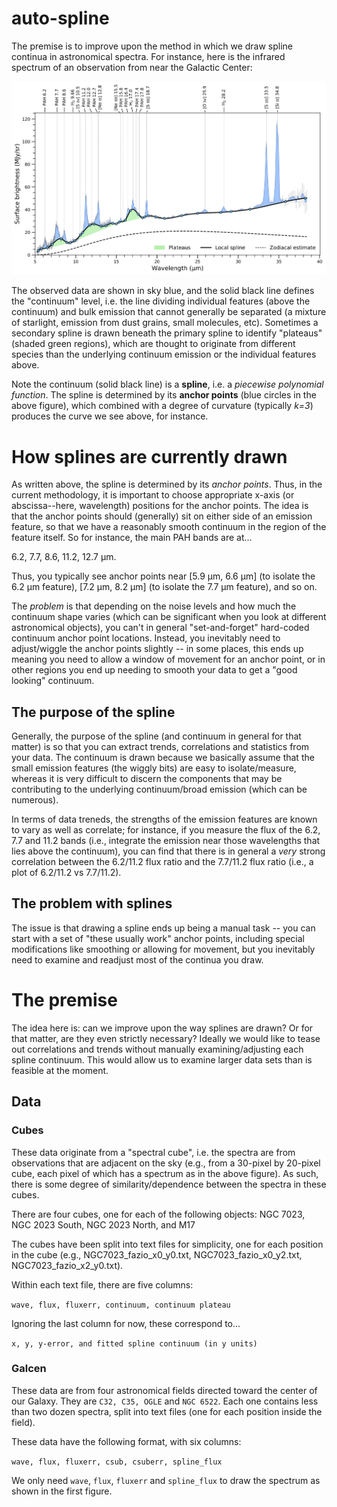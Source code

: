 # auto-spline

The premise is to improve upon the method in which we draw spline continua in astronomical spectra. For instance, here is the infrared spectrum of an observation from near the Galactic Center:

![Example spline continuum](/docs/images/fig3.png)

The observed data are shown in sky blue, and the solid black line defines the "continuum" level, i.e. the line dividing individual features (above the continuum) and bulk emission that cannot generally be separated (a mixture of starlight, emission from dust grains, small molecules, etc). Sometimes a secondary spline is drawn beneath the primary spline to identify "plateaus" (shaded green regions), which are thought to originate from different species than the underlying continuum emission or the individual features above.

Note the continuum (solid black line) is a **spline**, i.e. a *piecewise polynomial function*. The spline is determined by its **anchor points** (blue circles in the above figure), which combined with a degree of curvature (typically *k=3*) produces the curve we see above, for instance.

# How splines are currently drawn

As written above, the spline is determined by its *anchor points*. Thus, in the current methodology, it is important to choose appropriate x-axis (or abscissa--here, wavelength) positions for the anchor points. The idea is that the anchor points should (generally) sit on either side of an emission feature, so that we have a reasonably smooth continuum in the region of the feature itself. So for instance, the main PAH bands are at...

6.2, 7.7, 8.6, 11.2, 12.7 μm.

Thus, you typically see anchor points near [5.9 μm, 6.6 μm] (to isolate the 6.2 μm feature), [7.2 μm, 8.2 μm] (to isolate the 7.7 μm feature), and so on.

The *problem* is that depending on the noise levels and how much the continuum shape varies (which can be significant when you look at different astronomical objects), you can't in general "set-and-forget" hard-coded continuum anchor point locations. Instead, you inevitably need to adjust/wiggle the anchor points slightly -- in some places, this ends up meaning you need to allow a window of movement for an anchor point, or in other regions you end up needing to smooth your data to get a "good looking" continuum.

## The purpose of the spline

Generally, the purpose of the spline (and continuum in general for that matter) is so that you can extract trends, correlations and statistics from your data. The continuum is drawn because we basically assume that the small emission features (the wiggly bits) are easy to isolate/measure, whereas it is very difficult to discern the components that may be contributing to the underlying continuum/broad emission (which can be numerous).

In terms of data treneds, the strengths of the emission features are known to vary as well as correlate; for instance, if you measure the flux of the 6.2, 7.7 and 11.2 bands (i.e., integrate the emission near those wavelengths that lies above the continuum), you can find that there is in general a *very* strong correlation between the 6.2/11.2 flux ratio and the 7.7/11.2 flux ratio (i.e., a plot of 6.2/11.2 vs 7.7/11.2).

## The problem with splines

The issue is that drawing a spline ends up being a manual task -- you can start with a set of "these usually work" anchor points, including special modifications like smoothing or allowing for movement, but you inevitably need to examine and readjust most of the continua you draw.

# The premise

The idea here is: can we improve upon the way splines are drawn? Or for that matter, are they even strictly necessary? Ideally we would like to tease out correlations and trends without manually examining/adjusting each spline continuum. This would allow us to examine larger data sets than is feasible at the moment.

## Data

### Cubes

These data originate from a "spectral cube", i.e. the spectra are from observations that are adjacent on the sky (e.g., from a 30-pixel by 20-pixel cube, each pixel of which has a spectrum as in the above figure). As such, there is some degree of similarity/dependence between the spectra in these cubes.

There are four cubes, one for each of the following objects:
NGC 7023, NGC 2023 South, NGC 2023 North, and M17

The cubes have been split into text files for simplicity, one for each position in the cube (e.g., NGC7023_fazio_x0_y0.txt, NGC7023_fazio_x0_y2.txt, NGC7023_fazio_x2_y0.txt). 

Within each text file, there are five columns:

``wave, flux, fluxerr, continuum, continuum plateau``

Ignoring the last column for now, these correspond to...

``x, y, y-error, and fitted spline continuum (in y units)``

### Galcen

These data are from four astronomical fields directed toward the center of our Galaxy. They are ``C32, C35, OGLE`` and ``NGC 6522``. Each one contains less than two dozen spectra, split into text files (one for each position inside the field).

These data have the following format, with six columns:

``wave, flux, fluxerr, csub, csuberr, spline_flux``

We only need ``wave``, ``flux``, ``fluxerr`` and ``spline_flux`` to draw the spectrum as shown in the first figure.
